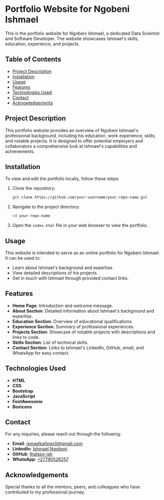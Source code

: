 # Portfolio Website for Ngobeni Ishmael

This is the portfolio website for Ngobeni Ishmael, a dedicated Data Scientist and Software Developer. The website showcases Ishmael's skills, education, experience, and projects.

## Table of Contents

- [Project Description](#project-description)
- [Installation](#installation)
- [Usage](#usage)
- [Features](#features)
- [Technologies Used](#technologies-used)
- [Contact](#contact)
- [Acknowledgements](#acknowledgements)

## Project Description

This portfolio website provides an overview of Ngobeni Ishmael's professional background, including his education, work experience, skills, and notable projects. It is designed to offer potential employers and collaborators a comprehensive look at Ishmael's capabilities and achievements.

## Installation

To view and edit the portfolio locally, follow these steps:

1. Clone the repository:
    ```sh
    git clone https://github.com/your-username/your-repo-name.git
    ```
2. Navigate to the project directory:
    ```sh
    cd your-repo-name
    ```
3. Open the `index.html` file in your web browser to view the portfolio.

## Usage

This website is intended to serve as an online portfolio for Ngobeni Ishmael. It can be used to:

- Learn about Ishmael's background and expertise.
- View detailed descriptions of his projects.
- Get in touch with Ishmael through provided contact links.

## Features

- **Home Page**: Introduction and welcome message.
- **About Section**: Detailed information about Ishmael's background and expertise.
- **Education Section**: Overview of educational qualifications.
- **Experience Section**: Summary of professional experiences.
- **Projects Section**: Showcase of notable projects with descriptions and links to code.
- **Skills Section**: List of technical skills.
- **Contact Section**: Links to Ishmael's LinkedIn, GitHub, email, and WhatsApp for easy contact.

## Technologies Used

- **HTML**
- **CSS**
- **Bootstrap**
- **JavaScript**
- **FontAwesome**
- **Boxicons**

## Contact

For any inquiries, please reach out through the following:

- **Email**: [ismaelkatlego0@gmail.com](mailto:ismaelkatlego0@gmail.com)
- **LinkedIn**: [Ishmael Ngobeni](https://www.linkedin.com/in/ismael-ngobeni-636a2a251)
- **GitHub**: [thatsso-ish](https://github.com/thatsso-ish)
- **WhatsApp**: [+27790526257](https://wa.me/+27790526257)

## Acknowledgements

Special thanks to all the mentors, peers, and colleagues who have contributed to my professional journey.
